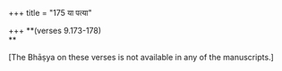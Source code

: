 +++
title = "175 या पत्या"

+++
**(verses 9.173-178)  
**

\[The Bhāṣya on these verses is not available in any of the
manuscripts.\]


